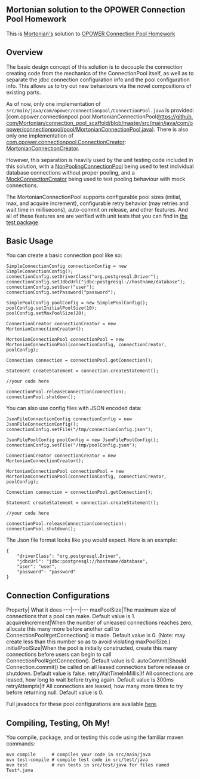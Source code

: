 ## Mortonian solution to the OPOWER Connection Pool Homework

This is [Mortonian's](https://github.com/Mortonian/) solution to [OPOWER Connection Pool Homework](https://github.com/opower/connection_pool_scaffold)

## Overview

The basic design concept of this solution is to decouple the connection creating code from the mechanics of the ConnectionPool itself, as well as to separate the jdbc connection configuration info and the pool configuration info.  This allows us to try out new behaviours via the novel compositions of existing parts.

As of now, only one implementation of `src/main/java/com/opower/connectionpool/ConnectionPool.java` is provided: [com.opower.connectionpool.pool.MortonianConnectionPool(https://github.com/Mortonian/connection_pool_scaffold/blob/master/src/main/java/com/opower/connectionpool/pool/MortonianConnectionPool.java).  There is also only one implementation of [com.opower.connectionpool.ConnectionCreator](https://github.com/Mortonian/connection_pool_scaffold/blob/master/src/main/java/com/opower/connectionpool/ConnectionCreator.java): [MortonianConnectionCreator](https://github.com/Mortonian/connection_pool_scaffold/blob/master/src/main/java/com/opower/connectionpool/connection/MortonianConnectionCreator.java).

However, this separation is heavily used by the unit testing code included in this solution, with a [NonPoolingConnectionPool](https://github.com/Mortonian/connection_pool_scaffold/blob/master/src/test/java/com/opower/connectionpool/NonPoolingConnectionPool.java) being used to test individual database connections without proper pooling, and a [MockConnectionCreator](https://github.com/Mortonian/connection_pool_scaffold/blob/master/src/test/java/com/opower/connectionpool/MockConnectionCreator.java) being used to test pooling behaviour with mock connections.

The MortonianConnectionPool supports configurable pool sizes (initial, max, and acquire increment), configurable retry behavior (may retries and wait time in millisecons), auto-commit on release, and other features.  And all of these features are are verified with unit tests that you can find in [the test package](https://github.com/Mortonian/connection_pool_scaffold/tree/master/src/test/java/com/opower/connectionpool).   

## Basic Usage

You can create a basic connection pool like so:

    SimpleConnectionConfig connectionConfig = new SimpleConnectionConfig();
    connectionConfig.setDriverClass("org.postgresql.Driver");
    connectionConfig.setJdbcUrl("jdbc:postgresql://hostname/database");
    connectionConfig.setUser("user");
    connectionConfig.setPassword("password");
    
    SimplePoolConfig poolConfig = new SimplePoolConfig();
    poolConfig.setInitialPoolSize(10);
    poolConfig.setMaxPoolSize(20);
    
    ConnectionCreator connectionCreator = new MortonianConnectionCreator();
    
    MortonianConnectionPool connectionPool = new MortonianConnectionPool(connectionConfig, connectionCreator, poolConfig);
    
    Connection connection = connectionPool.getConnection();
    
    Statement createStatement = connection.createStatement();
    
    //your code here
    
    connectionPool.releaseConnection(connection);
    connectionPool.shutdown(); 
    
You can also use config files with JSON encoded data:

    JsonFileConnectionConfig connectionConfig = new JsonFileConnectionConfig();
    connectionConfig.setFile("/tmp/connectionConfig.json");
    
    JsonFilePoolConfig poolConfig = new JsonFilePoolConfig();
    connectionConfig.setFile("/tmp/poolConfig.json");
    
    ConnectionCreator connectionCreator = new MortonianConnectionCreator();
    
    MortonianConnectionPool connectionPool = new MortonianConnectionPool(connectionConfig, connectionCreator, poolConfig);
    
    Connection connection = connectionPool.getConnection();
    
    Statement createStatement = connection.createStatement();
    
    //your code here
    
    connectionPool.releaseConnection(connection);
    connectionPool.shutdown(); 

The Json file format looks like you would expect.  Here is an example:
    
    {
        "driverClass": "org.postgresql.Driver",
        "jdbcUrl": "jdbc:postgresql://hostname/database",
        "user": "user",
        "password": "password" 
    }

## Connection Configurations

Property| What it does
---|---|---
maxPoolSize|The maximum size of connections that a pool can make.  Default value is 1.
acquireIncrement|When the number of unleased connections reaches zero, allocate this many more before another call to ConnectionPool#getConnection() is made.  Default value is 0.  (Note: may create less than this number so as to avoid violating maxPoolSize.)
initialPoolSize|When the pool is initially constructed, create this many connections before users can begin to call ConnectionPool#getConnection().  Default value is 0.
autoCommit|Should Connection.commit() be called on all leased connections before release or shutdown.  Default value is false.
retryWaitTimeInMillis|If All connections are leased, how long to wait before trying again.  Default value is 300ms
retryAttempts|If All connections are leased, how many more times to try before returning null.  Default value is 0.

Full javadocs for these pool configurations are available [here](https://github.com/Mortonian/connection_pool_scaffold/blob/master/src/main/java/com/opower/connectionpool/PoolConfig.java).

## Compiling, Testing, Oh My!

You compile, package, and or testing this code using the familiar maven commands:

    mvn compile      # compiles your code in src/main/java
    mvn test-compile # compile test code in src/test/java
    mvn test         # run tests in src/test/java for files named Test*.java


